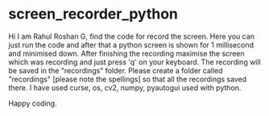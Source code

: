 # screen_recorder_python

Hi I am Rahul Roshan G, find the code for record the screen. Here you can just run the code and after that a python screen is shown for 1 millisecond and minimised down.
After finishing the recording maximise the screen which was recording and just press 'q' on your keyboard. The recording will be saved in the "recordings" folder. 
Please create a folder called "recordings" [please note the spellings] so that all the recordings saved there.  I have used curse, os, cv2, numpy, pyautogui used with python.

Happy coding.
